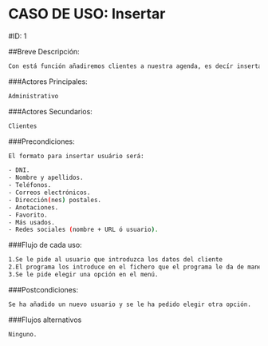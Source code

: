 CASO DE USO: Insertar
=====================

#ID: 1

##Breve Descripción:

```bash
Con está función añadiremos clientes a nuestra agenda, es decír insertaremos clientes a nuestro fichero de texto.

```

###Actores Principales:

```bash
Administrativo

```

###Actores Secundarios:

```bash
Clientes

```

###Precondiciones:

```bash
El formato para insertar usuário será:

- DNI.
- Nombre y apellidos.
- Teléfonos.
- Correos electrónicos.
- Dirección(nes) postales.
- Anotaciones.
- Favorito.
- Más usados.
- Redes sociales (nombre + URL ó usuario).

```

###Flujo de cada uso:

```bash
1.Se le pide al usuario que introduzca los datos del cliente
2.El programa los introduce en el fichero que el programa le da de manera ya prefijada.
3.Se le pide elegir una opción en el menú.

```

###Postcondiciones:

```bash
Se ha añadido un nuevo usuario y se le ha pedido elegir otra opción.

```
###Flujos alternativos
```bash
Ninguno.

```
